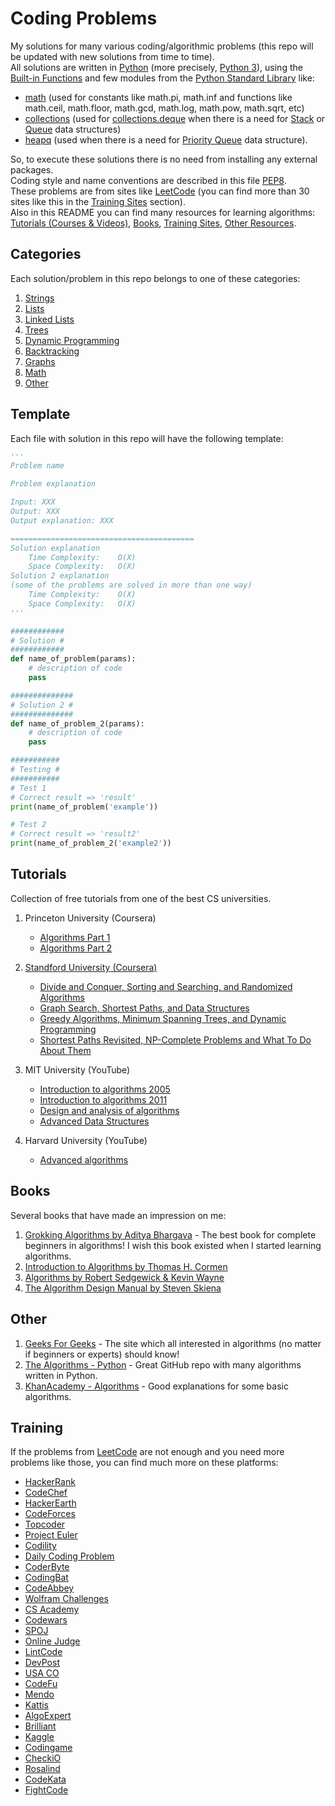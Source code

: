 # Coding Problems

My solutions for many various coding/algorithmic problems (this repo will be updated with new solutions from time to time). \
All solutions are written in [Python](https://www.python.org/) (more precisely, [Python 3](https://docs.python.org/3)), using the [Built-in Functions](https://docs.python.org/3/library/functions.html) and few modules from the [Python Standard Library](https://docs.python.org/3/library/) like:
- [math](https://docs.python.org/3/library/math.html) (used for constants like math.pi, math.inf and functions like math.ceil, math.floor, math.gcd, math.log, math.pow, math.sqrt, etc) 
- [collections](https://docs.python.org/3/library/collections.html) (used for [collections.deque](https://docs.python.org/3/library/collections.html#collections.deque) when there is a need for [Stack](https://en.wikipedia.org/wiki/Stack_(abstract_data_type)) or [Queue](https://en.wikipedia.org/wiki/Queue_(abstract_data_type)) data structures)
- [heapq](https://docs.python.org/3/library/heapq.html) (used when there is a need for [Priority Queue](https://en.wikipedia.org/wiki/Priority_queue) data structure).

So, to execute these solutions there is no need from installing any external packages. \
Coding style and name conventions are described in this file [PEP8](https://www.python.org/dev/peps/pep-0008). \
These problems are from sites like [LeetCode](https://leetcode.com/) (you can find more than 30 sites like this in the [Training Sites](#Training) section).\
Also in this README you can find many resources for learning algorithms: [Tutorials (Courses & Videos)](#Tutorials), [Books](#Books), [Training Sites](#Training), [Other Resources](#Other).  


## Categories

Each solution/problem in this repo belongs to one of these categories:

1. [Strings](/)
2. [Lists](/)
3. [Linked Lists](/)
4. [Trees](/)
5. [Dynamic Programming](/)
6. [Backtracking](/)
7. [Graphs](/)
8. [Math](/)
9. [Other](/)


## Template

Each file with solution in this repo will have the following template:

```python
'''
Problem name

Problem explanation

Input: XXX
Output: XXX
Output explanation: XXX

=========================================
Solution explanation
	Time Complexity: 	O(X)
	Space Complexity: 	O(X)
Solution 2 explanation
(some of the problems are solved in more than one way)
	Time Complexity: 	O(X)
	Space Complexity: 	O(X)
'''

############
# Solution #
############
def name_of_problem(params):
    # description of code
    pass

##############
# Solution 2 #
##############
def name_of_problem_2(params):
    # description of code
    pass

###########
# Testing #
###########
# Test 1
# Correct result => 'result'
print(name_of_problem('example'))

# Test 2
# Correct result => 'result2'
print(name_of_problem_2('example2'))
```

## Tutorials

Collection of free tutorials from one of the best CS universities.

1. Princeton University (Coursera)
    - [Algorithms Part 1](https://www.coursera.org/learn/algorithms-part1)
    - [Algorithms Part 2](https://www.coursera.org/learn/algorithms-part2)

2. [Standford University (Coursera)](https://www.coursera.org/specializations/algorithms)
    - [Divide and Conquer, Sorting and Searching, and Randomized Algorithms](https://www.coursera.org/learn/algorithms-divide-conquer)
    - [Graph Search, Shortest Paths, and Data Structures](https://www.coursera.org/learn/algorithms-graphs-data-structures)
    - [Greedy Algorithms, Minimum Spanning Trees, and Dynamic Programming](https://www.coursera.org/learn/algorithms-greedy)
    - [Shortest Paths Revisited, NP-Complete Problems and What To Do About Them](https://www.coursera.org/learn/algorithms-npcomplete)

3. MIT University (YouTube)
    - [Introduction to algorithms 2005](https://www.youtube.com/playlist?list=PL8B24C31197EC371C)
    - [Introduction to algorithms 2011](https://www.youtube.com/playlist?list=PLUl4u3cNGP61Oq3tWYp6V_F-5jb5L2iHb)
    - [Design and analysis of algorithms](https://www.youtube.com/playlist?list=PLUl4u3cNGP6317WaSNfmCvGym2ucw3oGp)
    - [Advanced Data Structures](https://www.youtube.com/playlist?list=PLUl4u3cNGP61hsJNdULdudlRL493b-XZf)

4. Harvard University (YouTube)
    - [Advanced algorithms](https://www.youtube.com/playlist?list=PL2SOU6wwxB0uP4rJgf5ayhHWgw7akUWSf)

## Books

Several books that have made an impression on me:

1. [Grokking Algorithms by Aditya Bhargava](https://www.goodreads.com/book/show/22847284-grokking-algorithms-an-illustrated-guide-for-programmers-and-other-curio) - The best book for complete beginners in algorithms! I wish this book existed when I started learning algorithms.
2. [Introduction to Algorithms by Thomas H. Cormen](https://www.goodreads.com/book/show/6752187-introduction-to-algorithms)
3. [Algorithms by Robert Sedgewick & Kevin Wayne](https://www.goodreads.com/book/show/10803540-algorithms)
4. [The Algorithm Design Manual by Steven Skiena](https://www.goodreads.com/book/show/425208.The_Algorithm_Design_Manual)

## Other

1. [Geeks For Geeks](https://www.geeksforgeeks.org/) - The site which all interested in algorithms (no matter if beginners or experts) should know!
2. [The Algorithms - Python](https://github.com/TheAlgorithms/Python) - Great GitHub repo with many algorithms written in Python.
3. [KhanAcademy - Algorithms](https://www.khanacademy.org/computing/computer-science/algorithms) - Good explanations for some basic algorithms.

## Training

If the problems from [LeetCode](https://leetcode.com/) are not enough and you need more problems like those, you can find much more on these platforms:

- [HackerRank](http://hackerrank.com/)
- [CodeChef](http://codechef.com/)
- [HackerEarth](http://hackerearth.com/)
- [CodeForces](http://codeforces.com/)
- [Topcoder](http://topcoder.com/)
- [Project Euler](https://projecteuler.net/)
- [Codility](https://codility.com/)
- [Daily Coding Problem](https://www.dailycodingproblem.com/)
- [CoderByte](https://coderbyte.com/)
- [CodingBat](http://codingbat.com/)
- [CodeAbbey](http://codeabbey.com/)
- [Wolfram Challenges](https://challenges.wolfram.com/)
- [CS Academy](https://csacademy.com/)
- [Codewars](http://www.codewars.com/)
- [SPOJ](http://www.spoj.com/)
- [Online Judge](https://onlinejudge.org/)
- [LintCode](http://www.lintcode.com/en/)
- [DevPost](https://devpost.com/)
- [USA CO](http://www.usaco.org/)
- [CodeFu](https://codefu.mk/)
- [Mendo](https://mendo.mk/Welcome.do)
- [Kattis](http://www.kattis.com/)
- [AlgoExpert](https://www.algoexpert.io/)
- [Brilliant](http://brilliant.org/)
- [Kaggle](http://kaggle.com/)
- [Codingame](https://www.codingame.com/)
- [CheckiO](http://www.checkio.org/)
- [Rosalind](http://rosalind.info/problems/locations/)
- [CodeKata](http://codekata.com/)
- [FightCode](http://fightcodegame.com/)